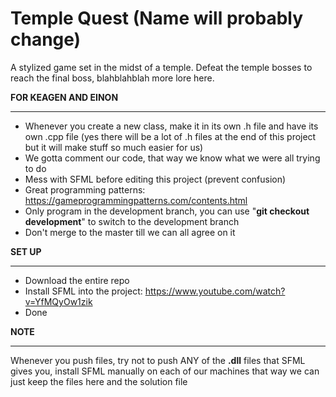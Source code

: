 # Temple Quest (Name will probably change)

A stylized game set in the midst of a temple. Defeat the temple bosses to reach the final boss, blahblahblah more lore here.

**FOR KEAGEN AND EINON**
__________________________________________________________________________________________________________________________________________
- Whenever you create a new class, make it in its own .h file and have its own .cpp file (yes there will be a lot of .h files at the end of this project but it will make stuff so much easier for us)
- We gotta comment our code, that way we know what we were all trying to do 
- Mess with SFML before editing this project (prevent confusion)
- Great programming patterns: https://gameprogrammingpatterns.com/contents.html
- Only program in the development branch, you can use "**git checkout development**" to switch to the development branch
- Don't merge to the master till we can all agree on it

**SET UP**
__________________________________________________________________________________________________________________________________________
- Download the entire repo
- Install SFML into the project: https://www.youtube.com/watch?v=YfMQyOw1zik
- Done

**NOTE**
__________________________________________________________________________________________________________________________________________
Whenever you push files, try not to push ANY of the **.dll** files that SFML gives you, install SFML manually on each of our machines that way we can just keep the files here and the solution file
